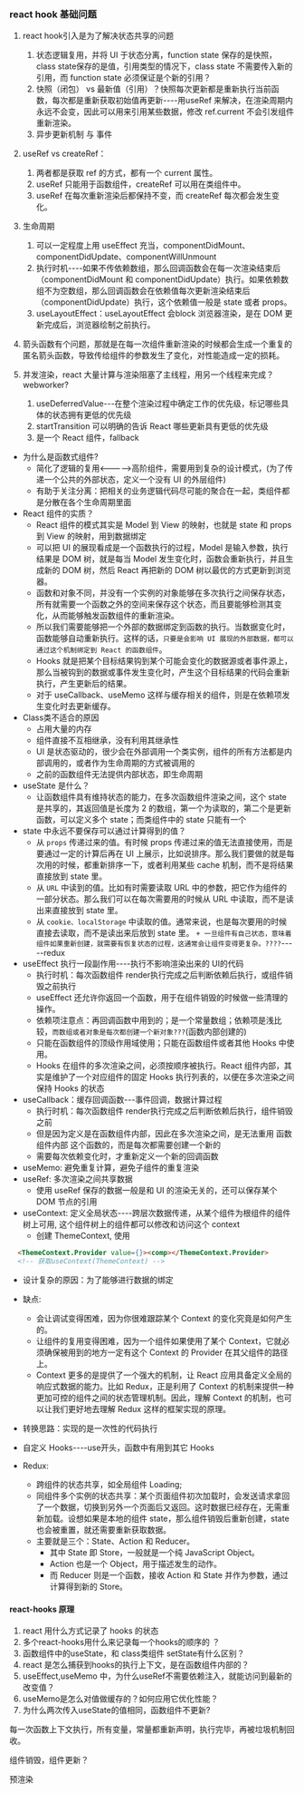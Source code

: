 ### react hook 基础问题

1. react hook引入是为了解决状态共享的问题
   1. 状态逻辑复用，并将 UI 于状态分离，function state 保存的是快照，class state保存的是值，引用类型的情况下，class state 不需要传入新的引用，而 function state 必须保证是个新的引用？
   2. 快照（闭包） vs 最新值（引用）？快照每次更新都是重新执行当前函数，每次都是重新获取初始值再更新----用useRef 来解决，在渲染周期内永远不会变，因此可以用来引用某些数据，修改 ref.current 不会引发组件重新渲染。
   3. 异步更新机制 与 事件

2. useRef vs createRef：
   1. 两者都是获取 ref 的方式，都有一个 current 属性。
   2. useRef 只能用于函数组件，createRef 可以用在类组件中。
   3. useRef 在每次重新渲染后都保持不变，而 createRef 每次都会发生变化。
3. 生命周期
   1. 可以一定程度上用 useEffect 充当，componentDidMount、componentDidUpdate、componentWillUnmount
   2. 执行时机----如果不传依赖数组，那么回调函数会在每一次渲染结束后（componentDidMount 和 componentDidUpdate）执行。如果依赖数组不为空数组，那么回调函数会在依赖值每次更新渲染结束后（componentDidUpdate）执行，这个依赖值一般是 state 或者 props。
   3. useLayoutEffect：useLayoutEffect 会block 浏览器渲染，是在 DOM 更新完成后，浏览器绘制之前执行。
4. 箭头函数有个问题，那就是在每一次组件重新渲染的时候都会生成一个重复的匿名箭头函数，导致传给组件的参数发生了变化，对性能造成一定的损耗。
5. 并发渲染，react 大量计算与渲染阻塞了主线程，用另一个线程来完成？webworker?
   1. useDeferredValue---在整个渲染过程中确定工作的优先级，标记哪些具体的状态拥有更低的优先级
   2. startTransition 可以明确的告诉 React 哪些更新具有更低的优先级
   3. <Suspense/> 是一个 React 组件，fallback





+ 为什么是函数式组件?
  + 简化了逻辑的复用<----->高阶组件，需要用到复杂的设计模式，(为了传递一个公共的外部状态，定义一个没有 UI 的外层组件)
  + 有助于关注分离：把相关的业务逻辑代码尽可能的聚合在一起，类组件都是分散在各个生命周期里面
+ React 组件的实质？
  + React 组件的模式其实是 Model 到 View 的映射，也就是 state 和 props到 View 的映射，用到数据绑定
  + 可以把 UI 的展现看成是一个函数执行的过程，Model 是输入参数，执行结果是 DOM 树，就是每当 Model 发生变化时，函数会重新执行，并且生成新的 DOM 树，然后 React 再把新的 DOM 树以最优的方式更新到浏览器。
  + 函数和对象不同，并没有一个实例的对象能够在多次执行之间保存状态，所有就需要一个函数之外的空间来保存这个状态，而且要能够检测其变化，从而能够触发函数组件的重新渲染。
  + 所以我们需要能够把一个外部的数据绑定到函数的执行。当数据变化时，函数能够自动重新执行。这样的话，`只要是会影响 UI 展现的外部数据，都可以通过这个机制绑定到 React 的函数组件`。
  + Hooks 就是把某个目标结果钩到某个可能会变化的数据源或者事件源上，那么当被钩到的数据或事件发生变化时，产生这个目标结果的代码会重新执行，产生更新后的结果。
  + 对于 useCallback、useMemo 这样与缓存相关的组件，则是在依赖项发生变化时去更新缓存。
+ Class类不适合的原因
  + 占用大量的内存
  + 组件直接不互相继承，没有利用其继承性
  + UI 是状态驱动的，很少会在外部调用一个类实例，组件的所有方法都是内部调用的，或者作为生命周期的方式被调用的
  + 之前的函数组件无法提供内部状态，即生命周期
+ useState 是什么？
  + 让函数组件具有维持状态的能力，在多次函数组件渲染之间，这个 state 是共享的，其返回值是长度为 2 的数组，第一个为读取的，第二个是更新函数，可以定义多个 state；而类组件中的 state 只能有一个
+ state 中永远不要保存可以通过计算得到的值？
  + 从 `props` 传递过来的值。有时候 props 传递过来的值无法直接使用，而是要通过一定的计算后再在 UI 上展示，比如说排序。那么我们要做的就是每次用的时候，都重新排序一下，或者利用某些 cache 机制，而不是将结果直接放到 state 里。
  + 从 `URL` 中读到的值。比如有时需要读取 URL 中的参数，把它作为组件的一部分状态。那么我们可以在每次需要用的时候从 URL 中读取，而不是读出来直接放到 state 里。
  + 从 `cookie、localStorage` 中读取的值。通常来说，也是每次要用的时候直接去读取，而不是读出来后放到 state 里。
  `+ 一旦组件有自己状态，意味着组件如果重新创建，就需要有恢复状态的过程，这通常会让组件变得更复杂。????`-----redux
+ useEffect 执行一段副作用----执行不影响渲染出来的 UI的代码
  + 执行时机：每次函数组件 render执行完成之后判断依赖后执行，或组件销毁之前执行
  + useEffect 还允许你返回一个函数，用于在组件销毁的时候做一些清理的操作。
  + 依赖项注意点：再回调函数中用到的；是一个常量数组；依赖项是浅比较，`而数组或者对象是每次都创建一个新对象???`(函数内部创建的)
  + 只能在函数组件的顶级作用域使用；只能在函数组件或者其他 Hooks 中使用。
  + Hooks 在组件的多次渲染之间，必须按顺序被执行。React 组件内部，其实是维护了一个对应组件的固定 Hooks 执行列表的，以便在多次渲染之间保持 Hooks 的状态
+ useCallback：缓存回调函数---事件回调，数据计算过程
  + 执行时机：每次函数组件 render执行完成之后判断依赖后执行，组件销毁之前
  + 但是因为定义是在函数组件内部，因此在多次渲染之间，是无法重用 函数组件内部 这个函数的，而是每次都需要创建一个新的
  + 需要每次依赖变化时，才重新定义一个新的回调函数
+ useMemo: 避免重复计算，避免子组件的重复渲染
+ useRef: 多次渲染之间共享数据
  + 使用 useRef 保存的数据一般是和 UI 的渲染无关的，还可以保存某个 DOM 节点的引用
+ useContext: 定义全局状态----跨层次数据传递，从某个组件为根组件的组件树上可用, 这个组件树上的组件都可以修改和访问这个 context
  + 创建 ThemeContext, 使用

```html
  <ThemeContext.Provider value={}><comp></ThemeContext.Provider>
  <!-- 获取useContext(ThemeContext) -->
```

  + 设计复杂的原因：为了能够进行数据的绑定
  + 缺点:
    + 会让调试变得困难，因为你很难跟踪某个 Context 的变化究竟是如何产生的。
    + 让组件的复用变得困难，因为一个组件如果使用了某个 Context，它就必须确保被用到的地方一定有这个 Context 的 Provider 在其父组件的路径上。
    + Context 更多的是提供了一个强大的机制，让 React 应用具备定义全局的响应式数据的能力。比如 Redux，正是利用了 Context 的机制来提供一种更加可控的组件之间的状态管理机制。因此，理解 Context 的机制，也可以让我们更好地去理解 Redux 这样的框架实现的原理。
+ 转换思路：实现的是一次性的代码执行
+ 自定义 Hooks----use开头，函数中有用到其它 Hooks

+ Redux:
  + 跨组件的状态共享，如全局组件 Loading;
  + 同组件多个实例的状态共享：某个页面组件初次加载时，会发送请求拿回了一个数据，切换到另外一个页面后又返回。这时数据已经存在，无需重新加载。设想如果是本地的组件 state，那么组件销毁后重新创建，state 也会被重置，就还需要重新获取数据。
  + 主要就是三个：State、Action 和 Reducer。
    + 其中 State 即 Store，一般就是一个纯 JavaScript Object。
    + Action 也是一个 Object，用于描述发生的动作。
    + 而 Reducer 则是一个函数，接收 Action 和 State 并作为参数，通过计算得到新的 Store。

#### react-hooks 原理

1. react 用什么方式记录了 hooks 的状态
2. 多个react-hooks用什么来记录每一个hooks的顺序的 ？
3. 函数组件中的useState，和 class类组件 setState有什么区别？
4. react 是怎么捕获到hooks的执行上下文，是在函数组件内部的？
5. useEffect,useMemo 中，为什么useRef不需要依赖注入，就能访问到最新的改变值？
6. useMemo是怎么对值做缓存的？如何应用它优化性能？
7. 为什么两次传入useState的值相同，函数组件不更新?

每一次函数上下文执行，所有变量，常量都重新声明，执行完毕，再被垃圾机制回收。

组件销毁，组件更新？

预渲染
